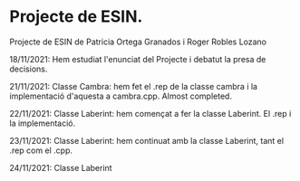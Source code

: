 # Projecte de ESIN. 
Projecte de ESIN de Patricia Ortega Granados i Roger Robles Lozano


18/11/2021: Hem estudiat l'enunciat del Projecte i debatut la presa de decisions. 

21/11/2021: Classe Cambra: hem fet el .rep de la classe cambra i la implementació d'aquesta a cambra.cpp. Almost completed. 

22/11/2021: Classe Laberint: hem començat a fer la classe Laberint. El .rep i la implementació. 

23/11/2021: Classe Laberint: hem continuat amb la classe Laberint, tant el .rep com el .cpp. 

24/11/2021: Classe Laberint
